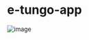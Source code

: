 # e-tungo-app

![image](https://github.com/harigustave/e-tungo-app/assets/112888289/5547bc1b-8986-4130-b509-3d8471b398a2)

